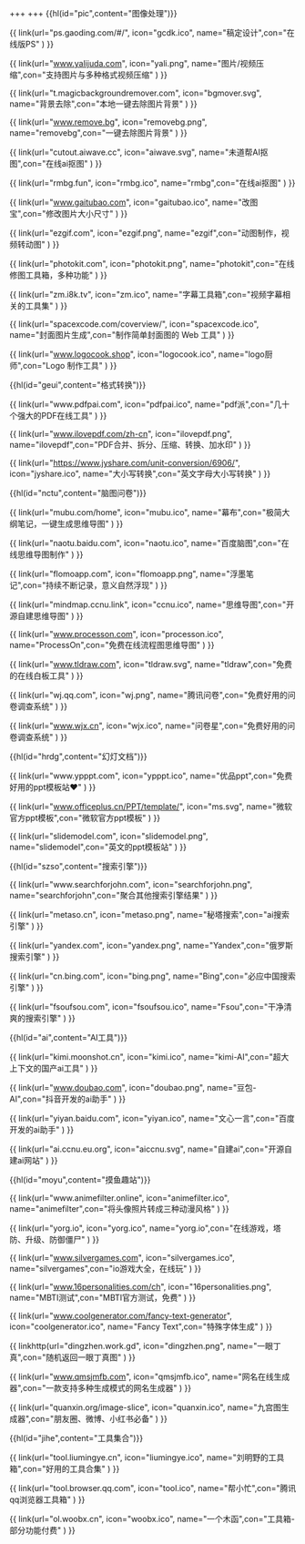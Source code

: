 +++
+++
{{hl(id="pic",content="图像处理")}}
<div class="container">
{{ link(url="ps.gaoding.com/#/", icon="gcdk.ico", name="稿定设计",con="在线版PS" ) }}

{{ link(url="www.yalijuda.com", icon="yali.png", name="图片/视频压缩",con="支持图片与多种格式视频压缩" ) }}

{{ link(url="t.magicbackgroundremover.com", icon="bgmover.svg", name="背景去除",con="本地一键去除图片背景" ) }}

{{ link(url="www.remove.bg", icon="removebg.png", name="removebg",con="一键去除图片背景" ) }}

{{ link(url="cutout.aiwave.cc", icon="aiwave.svg", name="未道帮AI抠图",con="在线ai抠图" ) }}

{{ link(url="rmbg.fun", icon="rmbg.ico", name="rmbg",con="在线ai抠图" ) }}


{{ link(url="www.gaitubao.com", icon="gaitubao.ico", name="改图宝",con="修改图片大小尺寸" ) }}

{{ link(url="ezgif.com", icon="ezgif.png", name="ezgif",con="动图制作，视频转动图" ) }}

{{ link(url="photokit.com", icon="photokit.png", name="photokit",con="在线修图工具箱，多种功能" ) }}

{{ link(url="zm.i8k.tv", icon="zm.ico", name="字幕工具箱",con="视频字幕相关的工具集" ) }}

{{ link(url="spacexcode.com/coverview/", icon="spacexcode.ico", name="封面图片生成",con="制作简单封面图的 Web 工具" ) }}

{{ link(url="www.logocook.shop", icon="logocook.ico", name="logo厨师",con="Logo 制作工具" ) }}
</div>

{{hl(id="geui",content="格式转换")}}

<div class="container">
{{ link(url="www.pdfpai.com", icon="pdfpai.ico", name="pdf派",con="几十个强大的PDF在线工具" ) }}

{{ link(url="www.ilovepdf.com/zh-cn", icon="ilovepdf.png", name="ilovepdf",con="PDF合并、拆分、压缩、转换、加水印" ) }}

{{ link(url="https://www.jyshare.com/unit-conversion/6906/", icon="jyshare.ico", name="大小写转换",con="英文字母大小写转换" ) }}

</div>

{{hl(id="nctu",content="脑图问卷")}}

<div class="container">

{{ link(url="mubu.com/home", icon="mubu.ico", name="幕布",con="极简大纲笔记，一键生成思维导图" ) }}

{{ link(url="naotu.baidu.com", icon="naotu.ico", name="百度脑图",con="在线思维导图制作" ) }}

{{ link(url="flomoapp.com", icon="flomoapp.png", name="浮墨笔记",con="持续不断记录，意义自然浮现" ) }}

{{ link(url="mindmap.ccnu.link", icon="ccnu.ico", name="思维导图",con="开源自建思维导图" ) }}

{{ link(url="www.processon.com", icon="processon.ico", name="ProcessOn",con="免费在线流程图思维导图" ) }}

{{ link(url="www.tldraw.com", icon="tldraw.svg", name="tldraw",con="免费的在线白板工具" ) }}

{{ link(url="wj.qq.com", icon="wj.png", name="腾讯问卷",con="免费好用的问卷调查系统" ) }}

{{ link(url="www.wjx.cn", icon="wjx.ico", name="问卷星",con="免费好用的问卷调查系统" ) }}
</div>

{{hl(id="hrdg",content="幻灯文档")}}

<div class="container">
{{ link(url="www.ypppt.com", icon="ypppt.ico", name="优品ppt",con="免费好用的ppt模板站❤" ) }}

{{ link(url="www.officeplus.cn/PPT/template/", icon="ms.svg", name="微软官方ppt模板",con="微软官方ppt模板" ) }}

{{ link(url="slidemodel.com", icon="slidemodel.png", name="slidemodel",con="英文的ppt模板站" ) }}
</div>

{{hl(id="szso",content="搜索引擎")}}

<div class="container">
{{ link(url="www.searchforjohn.com", icon="searchforjohn.png", name="searchforjohn",con="聚合其他搜索引擎结果" ) }}

{{ link(url="metaso.cn", icon="metaso.png", name="秘塔搜索",con="ai搜索引擎" ) }}

{{ link(url="yandex.com", icon="yandex.png", name="Yandex",con="俄罗斯搜索引擎" ) }}

{{ link(url="cn.bing.com", icon="bing.png", name="Bing",con="必应中国搜索引擎" ) }}

{{ link(url="fsoufsou.com", icon="fsoufsou.ico", name="Fsou",con="干净清爽的搜索引擎" ) }}
</div>

{{hl(id="ai",content="AI工具")}}

<div class="container">
{{ link(url="kimi.moonshot.cn", icon="kimi.ico", name="kimi-AI",con="超大上下文的国产ai工具" ) }}

{{ link(url="www.doubao.com", icon="doubao.png", name="豆包-AI",con="抖音开发的ai助手" ) }}

{{ link(url="yiyan.baidu.com", icon="yiyan.ico", name="文心一言",con="百度开发的ai助手" ) }}

{{ link(url="ai.ccnu.eu.org", icon="aiccnu.svg", name="自建ai",con="开源自建ai网站" ) }}
</div>

{{hl(id="moyu",content="摸鱼趣站")}}

<div class="container">
{{ link(url="www.animefilter.online", icon="animefilter.ico", name="animefilter",con="将头像照片转成三种动漫风格" ) }}

{{ link(url="yorg.io", icon="yorg.ico", name="yorg.io",con="在线游戏，塔防、升级、防御僵尸" ) }}

{{ link(url="www.silvergames.com", icon="silvergames.ico", name="silvergames",con="io游戏大全，在线玩" ) }}

<!-- 未加图片 -->

{{ link(url="www.16personalities.com/ch", icon="16personalities.png", name="MBTI测试",con="MBTI官方测试，免费" ) }}

{{ link(url="www.coolgenerator.com/fancy-text-generator", icon="coolgenerator.ico", name="Fancy Text",con="特殊字体生成" ) }}

{{ linkhttp(url="dingzhen.work.gd", icon="dingzhen.png", name="一眼丁真",con="随机返回一眼丁真图" ) }}

{{ link(url="www.qmsjmfb.com", icon="qmsjmfb.ico", name="网名在线生成器",con="一款支持多种生成模式的网名生成器" ) }}

{{ link(url="quanxin.org/image-slice", icon="quanxin.ico", name="九宫图生成器",con="朋友圈、微博、小红书必备" ) }}
</div>

{{hl(id="jihe",content="工具集合")}}

<div class="container">
{{ link(url="tool.liumingye.cn", icon="liumingye.ico", name="刘明野的工具箱",con="好用的工具合集" ) }}

{{ link(url="tool.browser.qq.com", icon="tool.ico", name="帮小忙",con="腾讯qq浏览器工具箱" ) }}

{{ link(url="ol.woobx.cn", icon="woobx.ico", name="一个木函",con="工具箱-部分功能付费" ) }}

</div>